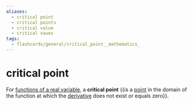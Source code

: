 ```yaml
---
aliases:
  - critical point
  - critical points
  - critical value
  - critical vaues
tags:
  - flashcards/general/critical_point__mathematics_
---
```


# critical point

For [functions of a real variable](function%20of%20a%20real%20variable.md), a __critical point__ {{is a [point](point%20(geometry).md) in the domain of the function at which the [derivative](derivative.md) does not exist or equals zero}}. <!--SR:!2024-01-28,44,290-->
